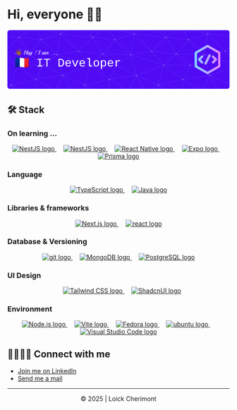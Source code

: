 # Hi, everyone 👋🏾

![Header](./header_20250707.png)
<!--## 👨🏾‍💻 About me
<!-- @todo : Write a short description on me
I discovered this field 5 years ago, and now I continue to learn to become a specialist in web development.  

My favorite tools are part of the JavaScript ecosystem, and since 2022, I've been using Go as my new back-end language, but that's not all ...-->


## 🛠️ Stack

### On learning ...
<div align="center">
<!--     <a href="https://devicons.railway.com/i/mongodb.svg" title="MongoDB" >
        <img src="https://devicons.railway.com/i/mongodb.svg" height="40" alt="MongoDB logo"  />
    </a> -->
    <a href="https://spring.io/" title="Spring Web Framework">
        <img src="https://cdn.simpleicons.org/spring/6db33f" height="50" width="50" alt="NestJS logo"  />
    </a>
    <img width="12" />
    <a href="https://nestjs.com/" title="NestJS, Node.js framework">
        <img src="https://cdn.simpleicons.org/nestjs/e0234e" height="50" width="50" alt="NestJS logo"  />
    </a>
    <img width="12" />
    <a href="https://reactnative.dev/" title="React Native">
        <img src="https://cdn.simpleicons.org/react/61dafb" height="50" width="50" alt="React Native logo"/>
    </a>
    <img width="12" />
<!--     <a href="https://expressjs.com/" title="Express.js, Node.js web application framework">
        <img src="https://img.icons8.com/?size=100&id=2ZOaTclOqD4q&format=png&color=000000" height="40" alt="Express logo"  />
    </a> -->
    <a href="https://expo.dev/" title="Expo, framework for Mobile App Development">
        <img src="https://cdn.simpleicons.org/expo/1c2024/edf2f4" height="50" width="50" alt="Expo logo"  />
    </a>
    <img width="12" />
    <a href="https://www.prisma.io/orm" title="Prisma, TypeScript ORM">
        <img src="https://cdn.simpleicons.org/prisma/2d3748/edf2f4" height="50" width="50" alt="Prisma logo"  />
    </a>
</div>




### Language

<!--#### Primary -->
<div align="center">  
    <!--<a href="https://developer.mozilla.org/en-US/docs/Web/JavaScript" title="JavaScript"><img src="https://cdn.jsdelivr.net/gh/devicons/devicon/icons/javascript/javascript-original.svg" height="40" alt="JavaScript logo"/></a>
  <img width="12" />-->
      <a href="https://www.typescriptlang.org/" title="TypeScript">
          <img src="https://cdn.simpleicons.org/typescript/3178c6" height="50" width="50" alt="TypeScript logo"/>
      </a>
      <img width="12" />
      <a href="https://docs.oracle.com/en/java/javase/17/" title="Java SE 17">
        <img src="https://cdn.jsdelivr.net/gh/devicons/devicon@latest/icons/java/java-original-wordmark.svg" height="80" width="80" alt="Java logo" />
      </a>
    <!--<img width="12" />
    <a href="https://go.dev/" title="GO"><img src="https://cdn.jsdelivr.net/gh/devicons/devicon/icons/go/go-original.svg" height="40" alt="go logo"/></a>
    <img width="12" />-->
</div>

<!--#### Secondary-->
<!--<div align="center">-->
 <!--<a href="https://www.php.net/" title="PHP"><img src="https://cdn.jsdelivr.net/gh/devicons/devicon/icons/php/php-original.svg" height="40" alt="php logo"/>
  </a>
  <img width="12" />-->
   <!--<a href="https://www.python.org/"><img src="https://cdn.jsdelivr.net/gh/devicons/devicon/icons/python/python-original.svg" height="40" alt="php logo" title="Python"/>
  </a>-->
<!--
  <img width="12" />
  <a href="https://docs.oracle.com/en/java/javase/21/" title="Java">
    <img src="https://cdn.jsdelivr.net/gh/devicons/devicon/icons/java/java-original.svg" height="40" alt="Java logo"/>
  </a>
</div>-->

### Libraries & frameworks

<div align="center">
<!--     <a href="https://vuejs.org/" title="Vue 3">
        <img src="https://github.com/devicons/devicon/blob/v2.16.0/icons/vuejs/vuejs-original.svg" height="40" alt="vue logo"/>
    </a> -->
    <a href="https://nextjs.org/" title="Next.js, React Framework">
        <img src="https://cdn.simpleicons.org/nextdotjs/000000/edf2f4" height="50" width="50" alt="Next.js logo"/>
    </a>
    <img width="12" />
    <a href="https://react.dev" title="React 18">
        <img src="https://cdn.simpleicons.org/react/61dafb" height="50" width="50" alt="react logo"/>
    </a>
<!--     <img width="12" />
    <a href="https://gin-gonic.com/" title="Gin Web Framework">
        <img src="https://github.com/gin-gonic/logo/blob/master/color.png" height="40" alt="Gin logo"  />
    </a>
    <img width="12" />
    <a href="https://gofiber.io/" title="Fiber, an Express-inspired web framework written in Go">
        <img src="https://raw.githubusercontent.com/gofiber/docs/master/static/img/logo.svg" height="40" alt="Fiber logo"  />
    </a> -->
</div>

<!--### Utils -->

### Database & Versioning
<div align="center">
    <a href="https://git-scm.com/" title="Git">
    <img src="https://cdn.simpleicons.org/git/f05032" height="50" width="50" alt="git logo"  />
  </a>
  <img width="12" />
<!--   <a href="https://www.mysql.com/" title="MySQL">
    <img src="https://cdn.jsdelivr.net/gh/devicons/devicon/icons/mysql/mysql-original.svg" height="50" width="50" alt="mysql logo"  />
  </a>
  <img width="12" /> -->
  <a href="https://www.mongodb.com/" title="MongoDB">
    <img src="https://cdn.simpleicons.org/mongodb/47a248" height="50" width="50" alt="MongoDB logo" />
  </a>
  <img width="12" />
  <a href="https://www.postgresql.org/" title="PostgreSQL">
    <img src="https://cdn.simpleicons.org/postgresql/4169e1" height="50" width="50" alt="PostgreSQL logo" />
  </a>
    <!--<a href="https://www.sqlite.org/" title="SQLite">
    <img src="https://cdn.jsdelivr.net/gh/devicons/devicon/icons/sqlite/sqlite-original.svg" height="40" alt="mysql logo"  />
  </a>
  <img width="12" />-->
<!--   <a href="https://www.gnu.org/software/bash/" title="Bash">
    <img src="https://cdn.jsdelivr.net/gh/devicons/devicon/icons/bash/bash-original.svg" height="50" width="50" alt="bash logo"  />
  </a> -->
</div>

### UI Design 
<div align="center">
  <!--<a href="https://getbootstrap.com/" title="Bootstrap 5">
    <img src="https://cdn.jsdelivr.net/gh/devicons/devicon/icons/bootstrap/bootstrap-original.svg" height="40" alt="Bootstrap logo"  />
  </a>-->
  <img width="12" />
  <a href="https://tailwindcss.com/" title="Tailwind CSS">
    <img src="https://cdn.simpleicons.org/tailwindcss/06b6d4" height="50" width="50"  alt="Tailwind CSS logo"  />
  </a>
  <img width="12" />
  <a href="https://ui.shadcn.com/" title="ShadcnUI">
    <img src="https://cdn.simpleicons.org/shadcnui/000000/edf2f4" height="50" width="50"  alt="ShadcnUI logo"  />
  </a>
        <!--
<img width="12" />
  <a href="https://sass-lang.com/" title="Sass">
    <img src="https://github.com/devicons/devicon/blob/v2.16.0/icons/sass/sass-original.svg" height="40" alt="Sass logo"/>
  </a>-->
</div>

### Environment 
<div align="center">
  <a href="https://nodejs.org/en" title="Node.js">
    <img src="https://cdn.simpleicons.org/nodedotjs/5fa04e" height="50" width="50" alt="Node.js logo"  />
  </a>
    <img width="12" />
    <a href="https://vite.dev/" title="Vite">
    <img src="https://cdn.simpleicons.org/vite/646cff" height="50" width="50" alt="Vite logo"  />
  </a>
    <img width="12" />
  <a href="https://fedoraproject.org/" title="Fedora 41">
    <img src="https://cdn.simpleicons.org/fedora/51a2da" height="50" width="50" alt="Fedora logo"  />
  </a>
  <img width="12" />
  <!--<a href="https://www.microsoft.com/fr-fr/windows?msockid=34f25a4981066e650d814ece80006f17" title="Windows 10/11">
    <img src="https://cdn.jsdelivr.net/gh/devicons/devicon/icons/windows8/windows8-original.svg" height="40" alt="Windows logo"  />
  </a>
  <img width="12" />
  -->
  <a href="https://ubuntu.com/" title="Ubuntu">
    <img src="https://cdn.simpleicons.org/ubuntu/e95420" height="50" width="50" alt="ubuntu logo"  />
  </a>
  <img width="12" />
  <a href="https://code.visualstudio.com/" title="Visual Studio Code">
    <img src="https://cdn.jsdelivr.net/gh/devicons/devicon@latest/icons/vscode/vscode-original.svg" height="50" width="50" alt="Visual Studio Code logo" />
  </a>
    <!--
  <img width="12" />
    <a href="https://netbeans.apache.org/front/main/index.html" title="Apache Netbeans IDE 23">
    <img src="https://img.icons8.com/?size=100&id=4djt356tq8UO&format=png&color=000000" height="40" alt="Netbeans logo"/>
  </a>
  <img width="12" />-->
</div>

<!--<h2 align="center"></h2>-->
## 🫱🏿‍🫲🏽 Connect with me 

- [Join me on LinkedIn](https://www.linkedin.com/in/loickcherimont)
- [Send me a mail](mailto:loickcherimont@gmail.com)

---
<p align="center">&copy; 2025 | Loick Cherimont</p>

<!-- 
# /// CREDITS

## HEADER
- https://leviarista.github.io/github-profile-header-generator/

## ICONS
- https://simpleicons.org/
- https://devicon.dev/

-->
